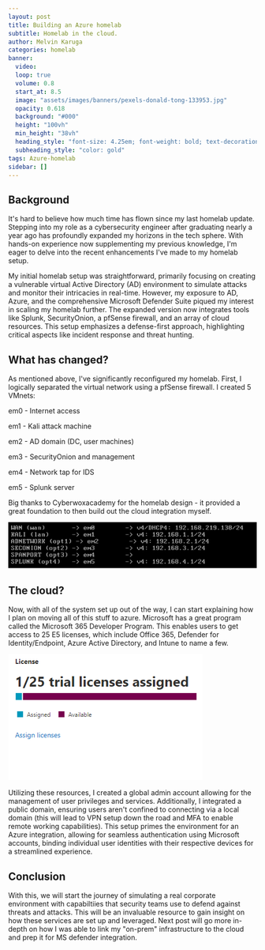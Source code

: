 ```yaml
---
layout: post
title: Building an Azure homelab
subtitle: Homelab in the cloud.
author: Melvin Karuga
categories: homelab
banner:
  video: 
  loop: true
  volume: 0.8
  start_at: 8.5
  image: "assets/images/banners/pexels-donald-tong-133953.jpg"
  opacity: 0.618
  background: "#000"
  height: "100vh"
  min_height: "38vh"
  heading_style: "font-size: 4.25em; font-weight: bold; text-decoration: underline"
  subheading_style: "color: gold"
tags: Azure-homelab
sidebar: []
---
```


## Background
It's hard to believe how much time has flown since my last homelab update. Stepping into my role as a cybersecurity engineer after graduating nearly a year ago has profoundly expanded my horizons in the tech sphere. With hands-on experience now supplementing my previous knowledge, I'm eager to delve into the recent enhancements I've made to my homelab setup.

My initial homelab setup was straightforward, primarily focusing on creating a vulnerable virtual Active Directory (AD) environment to simulate attacks and monitor their intricacies in real-time. However, my exposure to AD, Azure, and the comprehensive Microsoft Defender Suite piqued my interest in scaling my homelab further. The expanded version now integrates tools like Splunk, SecurityOnion, a pfSense firewall, and an array of cloud resources. This setup emphasizes a defense-first approach, highlighting critical aspects like incident response and threat hunting.

## What has changed?
As mentioned above, I've significantly reconfigured my homelab. First, I logically separated the virtual network using a pfSense firewall. I created 5 VMnets:

em0 - Internet access

em1 - Kali attack machine

em2 - AD domain (DC, user machines)

em3 - SecurityOnion and management

em4 - Network tap for IDS

em5 - Splunk server

Big thanks to Cyberwoxacademy for the homelab design - it provided a great foundation to then build out the cloud integration myself.

![Alt text](/assets/images/image-1.png)

## The cloud?
Now, with all of the system set up out of the way, I can start explaining how I plan on moving all of this stuff to azure. Microsoft has a great program called the Microsoft 365 Developer Program. This enables users to get access to 25 E5 licenses, which include Office 365, Defender for Identity/Endpoint, Azure Active Directory, and Intune to name a few.

![Alt text](/assets/images/image-3.png)

Utilizing these resources, I created a global admin account allowing for the management of user privileges and services. Additionally, I integrated a public domain, ensuring users aren't confined to connecting via a local domain (this will lead to VPN setup down the road and MFA to enable remote working capabilities). This setup primes the environment for an Azure integration, allowing for seamless authentication using Microsoft accounts, binding individual user identities with their respective devices for a streamlined experience.

## Conclusion
With this, we will start the journey of simulating a real corporate environment with capabiltiies that security teams use to defend against threats and attacks. This will be an invaluable resource to gain insight on how these services are set up and leveraged. Next post will go more in-depth on how I was able to link my "on-prem" infrastructure to the cloud and prep it for MS defender integration.
